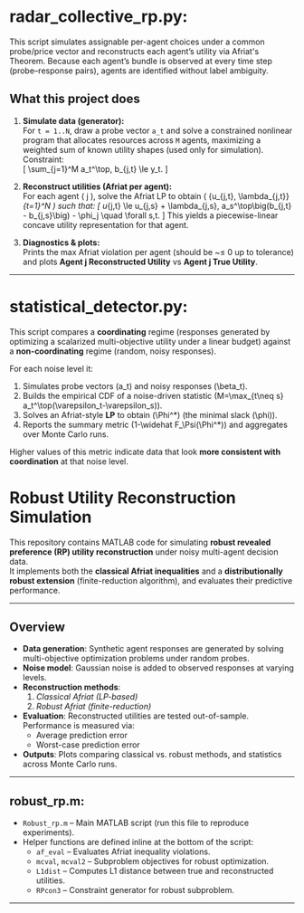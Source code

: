 # radar_collective_rp.py: 

This script simulates assignable per-agent choices under a common probe/price vector and reconstructs each agent’s utility via Afriat's Theorem. 
Because each agent’s bundle is observed at every time step (probe–response pairs), agents are identified without label ambiguity. 

## What this project does

1. **Simulate data (generator):**  
   For `t = 1..N`, draw a probe vector `a_t` and solve a constrained nonlinear program that allocates resources across `M` agents, maximizing a weighted sum of known utility shapes (used only for simulation).
    Constraint:  
   \[
   \sum_{j=1}^M a_t^\top\, b_{j,t} \le y_t.
   \]

3. **Reconstruct utilities (Afriat per agent):**  
   For each agent \( j \), solve the Afriat LP to obtain \( \{u_{j,t}, \lambda_{j,t}\}_{t=1}^N \) such that:
   \[
   u_{j,t} \le u_{j,s} + \lambda_{j,s}\, a_s^\top\big(b_{j,t} - b_{j,s}\big) - \phi_j \quad \forall s,t.
   \]
   This yields a piecewise-linear concave utility representation for that agent.

4. **Diagnostics & plots:**  
   Prints the max Afriat violation per agent (should be ~≤ 0 up to tolerance) and plots **Agent j Reconstructed Utility** vs **Agent j True Utility**.

---


# statistical_detector.py:

This script compares a **coordinating** regime (responses generated by optimizing a scalarized multi-objective utility under a linear budget) against a **non-coordinating** regime (random, noisy responses). 

For each noise level it:

1. Simulates probe vectors \(a_t\) and noisy responses \(\beta_t\).
2. Builds the empirical CDF of a noise-driven statistic \(M=\max_{t\neq s} a_t^\top(\varepsilon_t-\varepsilon_s)\).
3. Solves an Afriat-style **LP** to obtain \(\Phi^\*\) (the minimal slack \(\phi\)).
4. Reports the summary metric \(1-\widehat F_\Psi(\Phi^\*)\) and aggregates over Monte Carlo runs.

Higher values of this metric indicate data that look **more consistent with coordination** at that noise level.

# Robust Utility Reconstruction Simulation

This repository contains MATLAB code for simulating **robust revealed preference (RP) utility reconstruction** under noisy multi-agent decision data.  
It implements both the **classical Afriat inequalities** and a **distributionally robust extension** (finite-reduction algorithm), and evaluates their predictive performance.

---

## Overview

- **Data generation**: Synthetic agent responses are generated by solving multi-objective optimization problems under random probes.  
- **Noise model**: Gaussian noise is added to observed responses at varying levels.  
- **Reconstruction methods**:
  1. *Classical Afriat (LP-based)*  
  2. *Robust Afriat (finite-reduction)*  
- **Evaluation**: Reconstructed utilities are tested out-of-sample. Performance is measured via:
  - Average prediction error  
  - Worst-case prediction error  
- **Outputs**: Plots comparing classical vs. robust methods, and statistics across Monte Carlo runs.

---


## robust_rp.m:

- `Robust_rp.m` – Main MATLAB script (run this file to reproduce experiments).  
- Helper functions are defined inline at the bottom of the script:
  - `af_eval` – Evaluates Afriat inequality violations.  
  - `mcval`, `mcval2` – Subproblem objectives for robust optimization.  
  - `L1dist` – Computes L1 distance between true and reconstructed utilities.  
  - `RPcon3` – Constraint generator for robust subproblem.  

---







